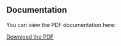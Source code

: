 ## Documentation

You can view the PDF documentation here:

[Download the PDF](https://github.com/ChamathDilshanC/Assigment-03-ITS1119/blob/main/03%20(1).pdf)
